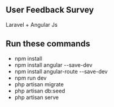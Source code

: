 ## User Feedback Survey
   Laravel + Angular Js

## Run these commands
- npm install
- npm install angular --save-dev
- npm install angular-route --save-dev
- npm run dev
- php artisan migrate
- php artisan db:seed
- php artisan serve